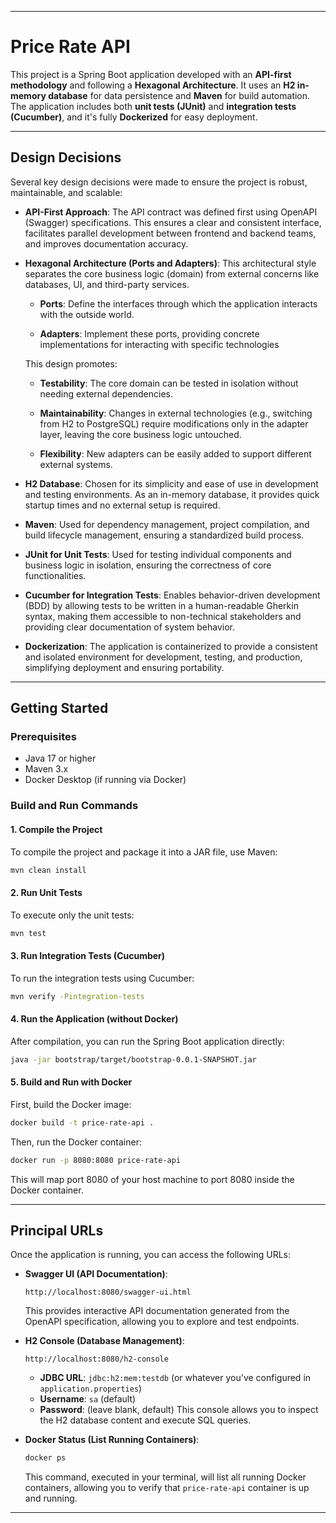 ------

# Price Rate API

This project is a Spring Boot application developed with an **API-first methodology** and following a **Hexagonal Architecture**. It uses an **H2 in-memory database** for data persistence and **Maven** for build automation. The application includes both **unit tests (JUnit)** and **integration tests (Cucumber)**, and it's fully **Dockerized** for easy deployment.

------



## Design Decisions

Several key design decisions were made to ensure the project is robust, maintainable, and scalable:

* **API-First Approach**: The API contract was defined first using OpenAPI (Swagger) specifications. This ensures a clear and consistent interface, facilitates parallel development between frontend and backend teams, and improves documentation accuracy.

* **Hexagonal Architecture (Ports and Adapters)**: This architectural style separates the core business logic (domain) from external concerns like databases, UI, and third-party services.
    * **Ports**: Define the interfaces through which the application interacts with the outside world.
    
    * **Adapters**: Implement these ports, providing concrete implementations for interacting with specific technologies
    
      
    

  This design promotes:
  
    * **Testability**: The core domain can be tested in isolation without needing external dependencies.
    
    * **Maintainability**: Changes in external technologies (e.g., switching from H2 to PostgreSQL) require modifications only in the adapter layer, leaving the core business logic untouched.
    
    * **Flexibility**: New adapters can be easily added to support different external systems.

* **H2 Database**: Chosen for its simplicity and ease of use in development and testing environments. As an in-memory database, it provides quick startup times and no external setup is required.

* **Maven**: Used for dependency management, project compilation, and build lifecycle management, ensuring a standardized build process.

* **JUnit for Unit Tests**: Used for testing individual components and business logic in isolation, ensuring the correctness of core functionalities.

* **Cucumber for Integration Tests**: Enables behavior-driven development (BDD) by allowing tests to be written in a human-readable Gherkin syntax, making them accessible to non-technical stakeholders and providing clear documentation of system behavior.

* **Dockerization**: The application is containerized to provide a consistent and isolated environment for development, testing, and production, simplifying deployment and ensuring portability.

---

## Getting Started

### Prerequisites

* Java 17 or higher
* Maven 3.x
* Docker Desktop (if running via Docker)

### Build and Run Commands

#### 1. Compile the Project

To compile the project and package it into a JAR file, use Maven:

```bash
mvn clean install
```

#### 2. Run Unit Tests

To execute only the unit tests:

```bash
mvn test
```

#### 3. Run Integration Tests (Cucumber)

To run the integration tests using Cucumber:

```bash
mvn verify -Pintegration-tests
```

#### 4. Run the Application (without Docker)

After compilation, you can run the Spring Boot application directly:

```bash
java -jar bootstrap/target/bootstrap-0.0.1-SNAPSHOT.jar
```

#### 5. Build and Run with Docker

First, build the Docker image:

```bash
docker build -t price-rate-api .
```

Then, run the Docker container:

```bash
docker run -p 8080:8080 price-rate-api
```

This will map port 8080 of your host machine to port 8080 inside the Docker container.

---

## Principal URLs

Once the application is running, you can access the following URLs:

* **Swagger UI (API Documentation)**:
    ```
    http://localhost:8080/swagger-ui.html
    ```
  This provides interactive API documentation generated from the OpenAPI specification, allowing you to explore and test endpoints.
* **H2 Console (Database Management)**:
    ```
    http://localhost:8080/h2-console
    ```
    * **JDBC URL**: `jdbc:h2:mem:testdb` (or whatever you've configured in `application.properties`)
    * **Username**: `sa` (default)
    * **Password**: (leave blank, default)
      This console allows you to inspect the H2 database content and execute SQL queries.
* **Docker Status (List Running Containers)**:
  
    ```bash
    docker ps
  ```
  This command, executed in your terminal, will list all running Docker containers, allowing you to verify that `price-rate-api` container is up and running.

---